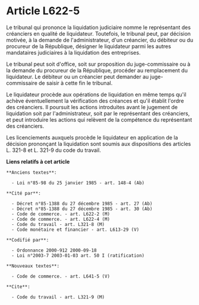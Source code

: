 # Article L622-5

Le tribunal qui prononce la liquidation judiciaire nomme le représentant des créanciers en qualité de liquidateur. Toutefois,
le tribunal peut, par décision motivée, à la demande de l'administrateur, d'un créancier, du débiteur ou du procureur de la
République, désigner le liquidateur parmi les autres mandataires judiciaires à la liquidation des entreprises.

Le tribunal peut soit d'office, soit sur proposition du juge-commissaire ou à la demande du procureur de la République,
procéder au remplacement du liquidateur. Le débiteur ou un créancier peut demander au juge-commissaire de saisir à cette fin
le tribunal.

Le liquidateur procède aux opérations de liquidation en même temps qu'il achève éventuellement la vérification des créances
et qu'il établit l'ordre des créanciers. Il poursuit les actions introduites avant le jugement de liquidation soit par
l'administrateur, soit par le représentant des créanciers, et peut introduire les actions qui relèvent de la compétence du
représentant des créanciers.

Les licenciements auxquels procède le liquidateur en application de la décision prononçant la liquidation sont soumis aux
dispositions des articles L. 321-8 et L. 321-9 du code du travail.

**Liens relatifs à cet article**

	**Anciens textes**:

	  - Loi n°85-98 du 25 janvier 1985 - art. 148-4 (Ab)

	**Cité par**:

	  - Décret n°85-1388 du 27 décembre 1985 - art. 27 (Ab)
	  - Décret n°85-1388 du 27 décembre 1985 - art. 30 (Ab)
	  - Code de commerce. - art. L622-2 (M)
	  - Code de commerce. - art. L622-4 (M)
	  - Code du travail - art. L321-8 (M)
	  - Code monétaire et financier - art. L613-29 (V)

	**Codifié par**:

	  - Ordonnance 2000-912 2000-09-18
	  - Loi n°2003-7 2003-01-03 art. 50 I (ratification)

	**Nouveaux textes**:

	  - Code de commerce. - art. L641-5 (V)

	**Cite**:

	  - Code du travail - art. L321-9 (M)
